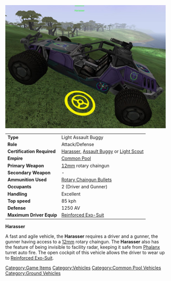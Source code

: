 ![](images/harasser.jpg "harasser.jpg")

|                            |                                                                                                                                             |
| -------------------------- | ------------------------------------------------------------------------------------------------------------------------------------------- |
| **Type**                   | Light Assault Buggy                                                                                                                         |
| **Role**                   | Attack/Defense                                                                                                                              |
| **Certification Required** | [Harasser](<Harasser_(Certification)> "wikilink"), [Assault Buggy](Assault_Buggy.md "wikilink") or [Light Scout](Light_Scout.md "wikilink") |
| **Empire**                 | [Common Pool](Common_Pool.md "wikilink")                                                                                                    |
| **Primary Weapon**         | [12mm](12mm.md "wikilink") rotary chaingun                                                                                                  |
| **Secondary Weapon**       | \-                                                                                                                                          |
| **Ammunition Used**        | [Rotary Chaingun Bullets](Rotary_Chaingun_Bullets.md "wikilink")                                                                            |
| **Occupants**              | 2 (Driver and Gunner)                                                                                                                       |
| **Handling**               | Excellent                                                                                                                                   |
| **Top speed**              | 85 kph                                                                                                                                      |
| **Defense**                | 1250 AV                                                                                                                                     |
| **Maximum Driver Equip**   | [Reinforced Exo-Suit](Reinforced_Exo.$1.md "wikilink")                                                                                      |

**Harasser**

A fast and agile vehicle, the **Harasser** requires a driver and a
gunner, the gunner having access to a [12mm](12mm.md "wikilink") rotary
chaingun. The **Harasser** also has the feature of being invisible to
facility radar, keeping it safe from [Phalanx](Phalanx.md "wikilink")
turret auto fire. The open cockpit of this vehicle allows the driver to
wear up to [Reinforced Exo-Suit](Reinforced_Exo.$1.md "wikilink").

[Category:Game Items](Category:Game_Items.md "wikilink")
[Category:Vehicles](Category:Vehicles.md "wikilink") [Category:Common Pool
Vehicles](Category:Common_Pool_Vehicles.md "wikilink") [Category:Ground
Vehicles](Category:Ground_Vehicles.md "wikilink")
